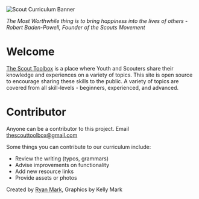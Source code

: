 ![Scout Curriculum Banner](https://raw.githubusercontent.com/rymarktron/scout-toolbox-curriculum/main/assets/Scout-Landscape.png)

*The Most Worthwhile thing is to bring happiness into the lives of others - Robert Baden-Powell, Founder of the Scouts Movement*

# Welcome
[The Scout Toolbox](https://www.thescouttoolbox.com) 
 is a place where Youth and Scouters share their knowledge and experiences on a variety of topics. This site is open source to encourage sharing these skills to the public. A variety of topics are
covered from all skill-levels - beginners, experienced, and advanced.

# Contributor
Anyone can be a contributor to this project. Email  <thescouttoolbox@gmail.com>

Some things you can contribute to our curriculum include:
* Review the writing (typos, grammars)
* Advise improvements on functionality
* Add new resource links
* Provide assets or photos

Created by [Ryan Mark](https://github.com/rymarktron), 
Graphics by Kelly Mark
